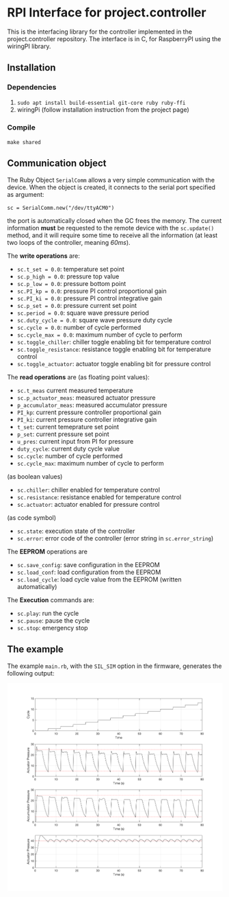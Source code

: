 # RPI Interface for project.controller

This is the interfacing library for the controller implemented in the project.controller repository.
The interface is in C, for RaspberryPI using the wiringPI library.

## Installation

### Dependencies

 1. `sudo apt install build-essential git-core ruby ruby-ffi`
 2. wiringPi (follow installation instruction from the project page)

### Compile

```
make shared
```

## Communication object

The Ruby Object `SerialComm` allows a very simple communication with the device. When the object is created, it connects to the serial port specified as argument:

```
sc = SerialComm.new("/dev/ttyACM0")
```

the port is automatically closed when the GC frees the memory. The current information **must** be requested to the remote device with the `sc.update()` method, and it will require some time to receive all the information (at least two loops of the controller, meaning _60ms_).

The **write operations** are:

 * `sc.t_set = 0.0`: temperature set point
 * `sc.p_high = 0.0`: pressure top value
 * `sc.p_low = 0.0`: pressure bottom point
 * `sc.PI_kp = 0.0`: pressure PI control proportional gain
 * `sc.PI_ki = 0.0`: pressure PI control integrative gain
 * `sc.p_set = 0.0`: pressure current set point
 * `sc.period = 0.0`: square wave pressure period
 * `sc.duty_cycle = 0.0`: square wave pressure duty cycle
 * `sc.cycle = 0.0`: number of cycle performed
 * `sc.cycle_max = 0.0`: maximum number of cycle to perform
 * `sc.toggle_chiller`: chiller toggle enabling bit for temperature control
 * `sc.toggle_resistance`: resistance toggle enabling bit for temperature control
 * `sc.toggle_actuator`: actuator toggle enabling bit for pressure control

The **read operations** are (as floating point values):

 * `sc.t_meas` current measured temperature
 * `sc.p_actuator_meas`: measured actuator pressure
 * `p_accumulator_meas`: measured accumulator pressure
 * `PI_kp`: current pressure controller proportional gain
 * `PI_ki`: current pressure controller integrative gain
 * `t_set`: current temeprature set point
 * `p_set`: current pressure set point
 * `u_pres`: current input from PI for pressure
 * `duty_cycle`: current duty cycle value
 * `sc.cycle`: number of cycle performed
 * `sc.cycle_max`: maximum number of cycle to perform

(as boolean values)

 * `sc.chiller`: chiller enabled for temperature control
 * `sc.resistance`: resistance enabled for temperature control
 * `sc.actuator`: actuator enabled for pressure control

(as code symbol)

 * `sc.state`: execution state of the controller 
 * `sc.error`: error code of the controller (error string in `sc.error_string`)

The **EEPROM** operations are

 * `sc.save_config`: save configuration in the EEPROM
 * `sc.load_conf`: load configuration from the EEPROM
 * `sc.load_cycle`: load cycle value from the EEPROM (written automatically)

The **Execution** commands are:

 * `sc.play`: run the cycle
 * `sc.pause`: pause the cycle
 * `sc.stop`: emergency stop

## The example

The example `main.rb`, with the `SIL_SIM` option in the firmware, generates the following
output:

![image](sil_sim.png)


